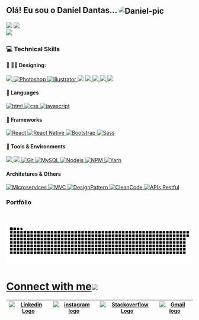 <!--
**robotsdeveloper/robotsdeveloper** is a ✨ _special_ ✨ repository because its `README.md` (this file) appears on your GitHub profile.

Here are some ideas to get you started:

- 🔭 Atualmente, sou graduando em Análise e Desenvolvimento de Sistemas, estou a procura de um estágio na parte Front-end
- 🌱 Estudando Typescript
- 📫 contatorobotdeveloper@gmail.com
- 😄 Pronouns: ele/dele
-->

## Olá! Eu sou o Daniel Dantas... <img align="center" alt="Daniel-pic" height="80" style="border-radius:50px;" src="https://cdn.discordapp.com/attachments/892047192632725524/912858934480621568/ASS_-_Lobinho_..png?width=200&height=200">


<!-- <div align="center" >
	<a href="https://github.com/lobinhodev"></a>
</div> -->

<div>
  <img height="180em" src="https://github-readme-stats.vercel.app/api?username=lobinhodev&show_icons=true&theme=midnight-purple&include_all_commits=true&count_private=true"/>
  <img height="180em" src="https://github-readme-stats.vercel.app/api/top-langs/?username=lobinhodev&layout=compact&langs_count=7&theme=midnight-purple"/>
</div>
<div>
  <img src="https://github-readme-stats.vercel.app/api/top-langs/?username=lobinhodev&theme=midnight-purple"/>
</div>

	
<!-- <div style="display: inline_block"><br>
  <img align="center" alt="Daniel-Js" height="30" width="40" src="https://raw.githubusercontent.com/devicons/devicon/master/icons/javascript/javascript-plain.svg">
  <img align="center" alt="Daniel-Ts" height="30" width="40" src="https://raw.githubusercontent.com/devicons/devicon/master/icons/typescript/typescript-plain.svg">
  <img align="center" alt="Daniel-React" height="30" width="40" src="https://raw.githubusercontent.com/devicons/devicon/master/icons/react/react-original.svg">
  <img align="center" alt="Daniel-HTML" height="30" width="40" src="https://raw.githubusercontent.com/devicons/devicon/master/icons/html5/html5-original.svg">
  <img align="center" alt="Daniel-CSS" height="30" width="40" src="https://raw.githubusercontent.com/devicons/devicon/master/icons/css3/css3-original.svg">
  <img align="center" alt="Daniel-Python" height="30" width="40" src="https://raw.githubusercontent.com/devicons/devicon/master/icons/python/python-original.svg">
  <img align="center" alt="Daniel-Csharp" height="30" width="40" src="https://raw.githubusercontent.com/devicons/devicon/master/icons/csharp/csharp-original.svg">
  <img align="right" alt="Daniel-pic" height="150" style="border-radius:50px;" src="https://octocat-generator-assets.githubusercontent.com/my-octocat-1632780907576.png">
</div> -->
  
  ### :computer: Technical Skills


#### 🎨 ✍🏼 Designing: <br/>
	

<a href="#" target="_blank">
	<img src="https://img.shields.io/badge/Adobe%20Creative%20Cloud-DA1F26?style=for-the-badge&logo=Adobe%20Creative%20Cloud&logoColor=white" target="_blank">
</a>
<a href="#">
      <img alt="Photoshop" src="https://img.shields.io/badge/Photoshop-24205E.svg?style=for-the-badge&logo=adobe-photoshop&logoColor=white" />
</a>
<a href="#">
      <img alt="Illustrator" src="https://img.shields.io/badge/Illustrator-FF7D00.svg?style=for-the-badge&logo=adobe-illustrator&logoColor=white" />
</a>
<a href="#" target="_blank">
		<img src="https://img.shields.io/badge/Adobe-Premiere%20Pro-9999FF?style=for-the-badge&logo=Adobe-Premiere%20Pro&labelColor=2f2f5b&logoWidth=15" target="_blank"></a>
  <a href="#" target="_blank">
	  <img src="https://img.shields.io/badge/Adobe-After%20Effects-CF96FD?style=for-the-badge&logo=Adobe-After-Effects&labelColor=393665&logoWidth=15" target="_blank">
</a>
<a href="#" target="_blank">
	  <img src="https://img.shields.io/badge/Adobe%20InDesign-FF3366?style=for-the-badge&logo=Adobe%20InDesign&logoColor=white" target="_blank">
</a>
  <a href="#" target="_blank">
	  <img src="https://img.shields.io/badge/Adobe%20XD-470137?style=for-the-badge&logo=Adobe%20XD&logoColor=#FF61F6" target="_blank">
</a>	
<a href="#" target="_blank">
	  <img src="https://img.shields.io/badge/Figma-F24E1E?style=for-the-badge&logo=figma&logoColor=white" target="_blank">
</a>



####  :speech_balloon: Languages

<!--
<img
	src="https://github.com/solrachix/solrachix/blob/master/ativos/product_iteration.svg?raw=true"
	width="400px"
	height="390px"
	align="right"
/>
-->
<a href="#">
      <img alt="html" src="https://img.shields.io/badge/HTML5-E34F26?style=for-the-badge&logo=html5&logoColor=white" />
</a>
<a href="#">
      <img alt="css" src="https://img.shields.io/badge/CSS3-1572B6?style=for-the-badge&logo=css3&logoColor=white" />
</a>
<a href="#">
      <img alt="javascript" src="https://img.shields.io/badge/JavaScript-F7DF1E.svg?style=for-the-badge&logo=javascript&logoColor=white" />
</a>
<!-- <a href="#">
      <img alt="typescript" src="https://img.shields.io/badge/typescript-1E84D0.svg?style=for-the-badge&logo=typescript&logoColor=white" />
</a> -->
<!-- <a href="#">
      <img alt="sql" src="https://img.shields.io/badge/sql-0076D0.svg?style=for-the-badge&logo=sql&logoColor=white" />
</a>
 -->
	
#### :hammer: Frameworks

<a href="#">
      <img alt="React" src="https://img.shields.io/badge/react-36B2C8.svg?style=for-the-badge&logo=react&logoColor=white" />
</a>
<a href="#">
      <img alt="React Native" src="https://img.shields.io/badge/react Native-00D2F8.svg?style=for-the-badge&logo=react&logoColor=white" />
</a>
<a href="#">
      <img alt="Bootstrap" src="https://img.shields.io/badge/Bootstrap-563D7C?style=for-the-badge&logo=bootstrap&logoColor=white" />
</a>
<a href="#">
      <img alt="Sass" src="https://img.shields.io/badge/Sass-CC6699?style=for-the-badge&logo=sass&logoColor=white" />
</a>
<!-- <a href="#">
      <img alt="Electron" src="https://img.shields.io/badge/electron-4078C3.svg?style=for-the-badge&logo=electron&logoColor=white" />
</a>
<a href="#">
      <img alt="gatsby" src="https://img.shields.io/badge/gatsby-542C85.svg?style=for-the-badge&logo=gatsby&logoColor=white" />
</a>
<a href="#">
      <img alt="Next" src="https://img.shields.io/badge/next-333.svg?style=for-the-badge&logo=next.js&logoColor=white" />
</a> -->	
	


#### :wrench: Tools & Environments
	
  <a href="#" target="_blank">
	  <img src="https://img.shields.io/badge/Visual_Studio_Code-0078D4?style=for-the-badge&logo=visual%20studio%20code&logoColor=white" target="_blank">
</a>
  <a href="#" target="_blank">
	  <img src="https://img.shields.io/badge/Visual_Studio-5C2D91?style=for-the-badge&logo=visual%20studio&logoColor=white" target="_blank">
</a>
<a href="#">
      <img alt="Git" src="https://img.shields.io/badge/Git-F05032.svg?style=for-the-badge&logo=git&logoColor=white" />
</a>
<a href="#">
      <img alt="MySQL" src="https://img.shields.io/badge/MySQL-4479A1.svg?style=for-the-badge&logo=mysql&logoColor=white" />
</a>
<a href="#">
      <img alt="Nodejs" src="https://img.shields.io/badge/node-339933.svg?style=for-the-badge&logo=node.js&logoColor=white" />
</a>
<a href="#">
      <img alt="NPM" src="https://img.shields.io/badge/NPM-CB3837.svg?style=for-the-badge&logo=npm&logoColor=white" />
</a>
<a href="#">
      <img alt="Yarn" src="https://img.shields.io/badge/Yarn-2C8EBB.svg?style=for-the-badge&logo=yarn&logoColor=white" />
</a>



#### Architetures & Others

<p align="left">

<a href="#">
      <img alt="Microservices" src="https://img.shields.io/badge/Microservices-gray.svg?style=for-the-badge" />
</a>
<a href="#">
      <img alt="MVC" src="https://img.shields.io/badge/MVC-gray.svg?style=for-the-badge" />
</a>
<a href="#">
      <img alt="DesignPattern" src="https://img.shields.io/badge/DesignPattern-gray.svg?style=for-the-badge" />
</a>
<a href="#">
      <img alt="CleanCode" src="https://img.shields.io/badge/CleanCode-gray.svg?style=for-the-badge" />
</a>
<a href="#">
      <img alt="APIs Restful" src="https://img.shields.io/badge/APIs%20Restful-gray.svg?style=for-the-badge" />
</a>
</p>


### Portfólio
<img target="_blank">
	<a href="https://img.shields.io/website-up-down-green-red/http/monip.org.svg website:https://lobinhodev.github.io/Portfolio-lobinhodev/">
</img>
	


![Snake animation](https://github.com/lobinhodev/lobinhodev/blob/output/github-contribution-grid-snake.svg)

  
   <!--<a href="https://www.instagram.com/robotdeveloper/" target="_blank"><img src="https://img.shields.io/badge/-Instagram-%23E4405F?style=for-the-badge&logo=instagram&logoColor=white" target="_blank"></a>
  <a href = "mailto:contatorobotdeveloper@gmail.com"><img src="https://img.shields.io/badge/-Gmail-%23333?style=for-the-badge&logo=gmail&logoColor=white" target="_blank"></a>
  <a href="https://www.linkedin.com/in/robotdeveloper/" target="_blank"><img src="https://img.shields.io/badge/-LinkedIn-%230077B5?style=for-the-badge&logo=linkedin&logoColor=white" target="_blank"></a>-->

</div>
  
# Connect with me<img src="https://github.com/TheDudeThatCode/TheDudeThatCode/blob/master/Assets/Handshake.gif" height="32px">


| [<img src="https://github.com/TheDudeThatCode/TheDudeThatCode/blob/master/Assets/Linkedin.svg" alt="Linkedin Logo" width="32">](https://www.linkedin.com/in/robotdeveloper/) | [<img src="https://github.com/TheDudeThatCode/TheDudeThatCode/blob/master/Assets/Instagram.svg" alt="instagram logo" width="32">](https://www.instagram.com/robotdeveloper/) | [<img src="https://cdn.svgporn.com/logos/stackoverflow-icon.svg" alt="Stackoverflow Logo" width="28">](https://stackoverflow.com/story/robotdeveloper) | [<img src="https://github.com/TheDudeThatCode/TheDudeThatCode/blob/master/Assets/Gmail.svg" alt="Gmail logo" height="32">](mailto:contatorobotdeveloper@gmail.com)
|:---:|:---:|:---:|:---:|
